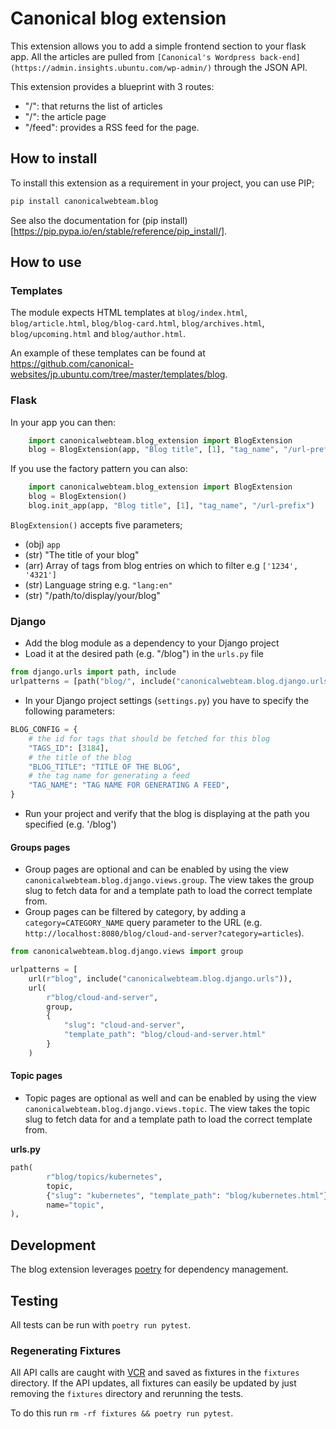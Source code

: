# Canonical blog extension

This extension allows you to add a simple frontend section to your flask app. All the articles
are pulled from `[Canonical's Wordpress back-end](https://admin.insights.ubuntu.com/wp-admin/)` through the JSON API.

This extension provides a blueprint with 3 routes:

- "/": that returns the list of articles
- "/<slug>": the article page
- "/feed": provides a RSS feed for the page.
	
## How to install

To install this extension as a requirement in your project, you can use PIP;

```bash
pip install canonicalwebteam.blog
```

See also the documentation for (pip install)[https://pip.pypa.io/en/stable/reference/pip_install/].

## How to use

### Templates

The module expects HTML templates at `blog/index.html`, `blog/article.html`, `blog/blog-card.html`, `blog/archives.html`, `blog/upcoming.html` and `blog/author.html`. 

An example of these templates can be found at https://github.com/canonical-websites/jp.ubuntu.com/tree/master/templates/blog.

### Flask

In your app you can then:

```python
    import canonicalwebteam.blog_extension import BlogExtension
    blog = BlogExtension(app, "Blog title", [1], "tag_name", "/url-prefix")
```

If you use the factory pattern you can also:

```python
    import canonicalwebteam.blog_extension import BlogExtension
    blog = BlogExtension()
    blog.init_app(app, "Blog title", [1], "tag_name", "/url-prefix")
```

`BlogExtension()` accepts five parameters;

- (obj) `app`
- (str) "The title of your blog"
- (arr) Array of tags from blog entries on which to filter e.g `['1234', '4321']` 
- (str) Language string e.g. `"lang:en"`
- (str) "/path/to/display/your/blog"

### Django

- Add the blog module as a dependency to your Django project
- Load it at the desired path (e.g. "/blog") in the `urls.py` file

```python
from django.urls import path, include
urlpatterns = [path("blog/", include("canonicalwebteam.blog.django.urls"))]
```

- In your Django project settings (`settings.py`) you have to specify the following parameters:

```python
BLOG_CONFIG = {
    # the id for tags that should be fetched for this blog
    "TAGS_ID": [3184],
    # the title of the blog
    "BLOG_TITLE": "TITLE OF THE BLOG",
    # the tag name for generating a feed
    "TAG_NAME": "TAG NAME FOR GENERATING A FEED",
}
```

- Run your project and verify that the blog is displaying at the path you specified (e.g. '/blog')

#### Groups pages

- Group pages are optional and can be enabled by using the view `canonicalwebteam.blog.django.views.group`. The view takes the group slug to fetch data for and a template path to load the correct template from.
- Group pages can be filtered by category, by adding a `category=CATEGORY_NAME` query parameter to the URL (e.g. `http://localhost:8080/blog/cloud-and-server?category=articles`).
  
```python
from canonicalwebteam.blog.django.views import group

urlpatterns = [
    url(r"blog", include("canonicalwebteam.blog.django.urls")),
    url(
        r"blog/cloud-and-server",
        group,
        {
            "slug": "cloud-and-server",
            "template_path": "blog/cloud-and-server.html"
        }
    )
```

#### Topic pages

- Topic pages are optional as well and can be enabled by using the view `canonicalwebteam.blog.django.views.topic`. The view takes the topic slug to fetch data for and a template path to load the correct template from.

**urls.py**

```python
path(
		r"blog/topics/kubernetes",
		topic,
		{"slug": "kubernetes", "template_path": "blog/kubernetes.html"},
		name="topic",
),
```

## Development

The blog extension leverages [poetry](https://poetry.eustace.io/) for dependency management.

## Testing

All tests can be run with `poetry run pytest`.

### Regenerating Fixtures

All API calls are caught with [VCR](https://vcrpy.readthedocs.io/en/latest/) and saved as fixtures in the `fixtures` directory. If the API updates, all fixtures can easily be updated by just removing the `fixtures` directory and rerunning the tests.

To do this run `rm -rf fixtures && poetry run pytest`.
